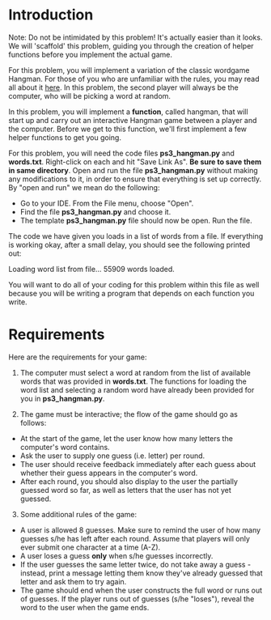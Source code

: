 # Introduction

Note: Do not be intimidated by this problem! It's actually easier than it looks. We will 'scaffold' this problem, guiding you through the creation of helper functions before you implement the actual game.

For this problem, you will implement a variation of the classic wordgame Hangman. For those of you who are unfamiliar with the rules, you may read all about it [here](https://en.wikipedia.org/wiki/Hangman_(game)). In this problem, the second player will always be the computer, who will be picking a word at random.

In this problem, you will implement a **function**, called hangman, that will start up and carry out an interactive Hangman game between a player and the computer. Before we get to this function, we'll first implement a few helper functions to get you going.

For this problem, you will need the code files **ps3_hangman.py** and **words.txt**. Right-click on each and hit "Save Link As". **Be sure to save them in same directory**. Open and run the file **ps3_hangman.py** without making any modifications to it, in order to ensure that everything is set up correctly. By "open and run" we mean do the following:

* Go to your IDE. From the File menu, choose "Open".
* Find the file **ps3_hangman.py** and choose it.
* The template **ps3_hangman.py** file should now be open. Run the file.

The code we have given you loads in a list of words from a file. If everything is working okay, after a small delay, you should see the following printed out:

Loading word list from file...
55909 words loaded.

You will want to do all of your coding for this problem within this file as well because you will be writing a program that depends on each function you write.

# Requirements

Here are the requirements for your game:

1. The computer must select a word at random from the list of available words that was provided in **words.txt**. The functions for loading the word list and selecting a random word have already been provided for you in **ps3_hangman.py**.

2. The game must be interactive; the flow of the game should go as follows:

* At the start of the game, let the user know how many letters the computer's word contains.
* Ask the user to supply one guess (i.e. letter) per round.
* The user should receive feedback immediately after each guess about whether their guess appears in the computer's word.
* After each round, you should also display to the user the partially guessed word so far, as well as letters that the user has not yet guessed.

3. Some additional rules of the game:

* A user is allowed 8 guesses. Make sure to remind the user of how many guesses s/he has left after each round. Assume that players will only ever submit one character at a time (A-Z).
* A user loses a guess **only** when s/he guesses incorrectly.
* If the user guesses the same letter twice, do not take away a guess - instead, print a message letting them know they've already guessed that letter and ask them to try again.
* The game should end when the user constructs the full word or runs out of guesses. If the player runs out of guesses (s/he "loses"), reveal the word to the user when the game ends.

